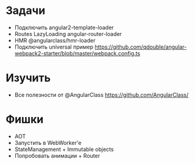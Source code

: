 # Задачи
- Подключить angular2-template-loader
- Routes LazyLoading angular-router-loader
- HMR @angularclass/hmr-loader
- Подключить universal пример https://github.com/qdouble/angular-webpack2-starter/blob/master/webpack.config.ts

# Изучить
- Все полезности от @AngularClass https://github.com/AngularClass/

# Фишки
- AOT
- Запустить в WebWorker'e
- StateManagement + Immutable objects
- Попробовать анимации + Router
